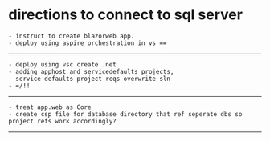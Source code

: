 # directions to connect to sql server 
    - instruct to create blazorweb app. 
    - deploy using aspire orchestration in vs ==
---
    - deploy using vsc create .net
    - adding apphost and servicedefaults projects,
    - service defaults project reqs overwrite sln
    - =/!!
---
    - treat app.web as Core
    - create csp file for database directory that ref seperate dbs so project refs work accordingly?
---
